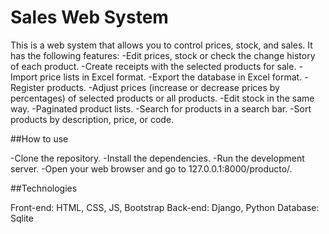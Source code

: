 # Sales Web System
This is a web system that allows you to control prices, stock, and sales. It has the following features:
-Edit prices, stock or check the change history of each product.
-Create receipts with the selected products for sale.
-Import price lists in Excel format.
-Export the database in Excel format.
-Register products.
-Adjust prices (increase or decrease prices by percentages) of selected products or all products.
-Edit stock in the same way.
-Paginated product lists.
-Search for products in a search bar.
-Sort products by description, price, or code.

##How to use

-Clone the repository.
-Install the dependencies.
-Run the development server.
-Open your web browser and go to 127.0.0.1:8000/producto/.

##Technologies

Front-end: HTML, CSS, JS, Bootstrap
Back-end: Django, Python
Database: Sqlite
